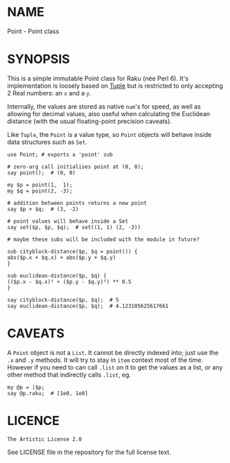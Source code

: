 NAME
====

Point - Point class


SYNOPSIS
========

This is a simple immutable Point class for Raku (née Perl 6). It's implementation is loosely based on [Tuple](https://modules.raku.org/dist/Tuple:cpan:ELIZABETH) but is restricted to only accepting 2 Real numbers: an `x` and a `y`.

Internally, the values are stored as native `num`'s for speed, as well as allowing for decimal values, also useful when calculating the Euclidean distance (with the usual floating-point precision caveats).

Like `Tuple`, the `Point` is a value type, so `Point` objects will behave inside data structures such as `Set`.

    use Point; # exports a 'point' sub

    # zero-arg call initialises point at (0, 0);
    say point();  # (0, 0)

    my $p = point(1,  1);
    my $q = point(2, -3);

    # addition between points returns a new point
    say $p + $q;  # (3, -2)

    # point values will behave inside a Set
    say set($p, $p, $q);  # set((1, 1) (2, -3))

    # maybe these subs will be included with the module in future?

    sub cityblock-distance($p, $q = point()) {
	abs($p.x + $q.x) + abs($p.y + $q.y)
    }

    sub euclidean-distance($p, $q) {
	(($p.x - $q.x)² + ($p.y - $q.y)²) ** 0.5
    }

    say cityblock-distance($p, $q);  # 5 
    say euclidean-distance($p, $q);  # 4.123105625617661 


CAVEATS
=======

A `Point` object is not a `List`. It cannot be directly indexed into; just use the `.x` and `.y` methods. It will try to stay in `item` context most of the time. However if you need to can call `.list` on it to get the values as a list, or any other method that indirectly calls `.list`, eg.

    my @p = |$p;
    say @p.raku;  # [1e0, 1e0]


LICENCE
=======

    The Artistic License 2.0

See LICENSE file in the repository for the full license text.
